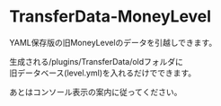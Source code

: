# TransferData-MoneyLevel
YAML保存版の旧MoneyLevelのデータを引越しできます。  
  
生成される/plugins/TransferData/oldフォルダに  
旧データベース(level.yml)を入れるだけでできます。  
  
あとはコンソール表示の案内に従ってください。
